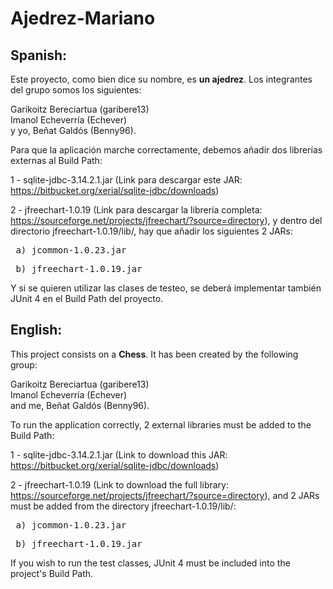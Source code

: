 # Ajedrez-Mariano

## Spanish:

Este proyecto, como bien dice su nombre, es **un ajedrez**. Los integrantes del grupo somos los siguientes: <br>

Garikoitz Bereciartua (garibere13) <br>
Imanol Echeverría (Echever) <br>
y yo, Beñat Galdós (Benny96). <br>

Para que la aplicación marche correctamente, debemos añadir dos librerías externas al Build Path: <br>

1 - sqlite-jdbc-3.14.2.1.jar (Link para descargar este JAR: https://bitbucket.org/xerial/sqlite-jdbc/downloads)

2 - jfreechart-1.0.19 (Link para descargar la librería completa: https://sourceforge.net/projects/jfreechart/?source=directory), y dentro del directorio jfreechart-1.0.19/lib/, hay que añadir los siguientes 2 JARs:

<pre> a) jcommon-1.0.23.jar </pre> 

<pre> b) jfreechart-1.0.19.jar </pre>

Y si se quieren utilizar las clases de testeo, se deberá implementar también JUnit 4 en el Build Path del proyecto.

## English:

This project consists on a **Chess**. It has been created by the following group: <br>

Garikoitz Bereciartua (garibere13) <br>
Imanol Echeverría (Echever) <br>
and me, Beñat Galdós (Benny96). <br>

To run the application correctly, 2 external libraries must be added to the Build Path: <br>

1 - sqlite-jdbc-3.14.2.1.jar (Link to download this JAR: https://bitbucket.org/xerial/sqlite-jdbc/downloads)

2 - jfreechart-1.0.19 (Link to download the full library: https://sourceforge.net/projects/jfreechart/?source=directory), and 2 JARs must be added from the directory jfreechart-1.0.19/lib/:

<pre> a) jcommon-1.0.23.jar </pre> 

<pre> b) jfreechart-1.0.19.jar </pre>

If you wish to run the test classes, JUnit 4 must be included into the project's Build Path.
